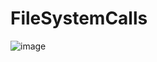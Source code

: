 # FileSystemCalls
![image](https://user-images.githubusercontent.com/63575455/112787916-df83bb80-9083-11eb-95d8-1787ba2e6391.png)
